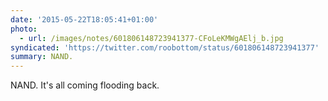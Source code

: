 ```yaml
---
date: '2015-05-22T18:05:41+01:00'
photo:
  - url: /images/notes/601806148723941377-CFoLeKMWgAElj_b.jpg
syndicated: 'https://twitter.com/roobottom/status/601806148723941377'
summary: NAND.
---
```

NAND. It's all coming flooding back. 
